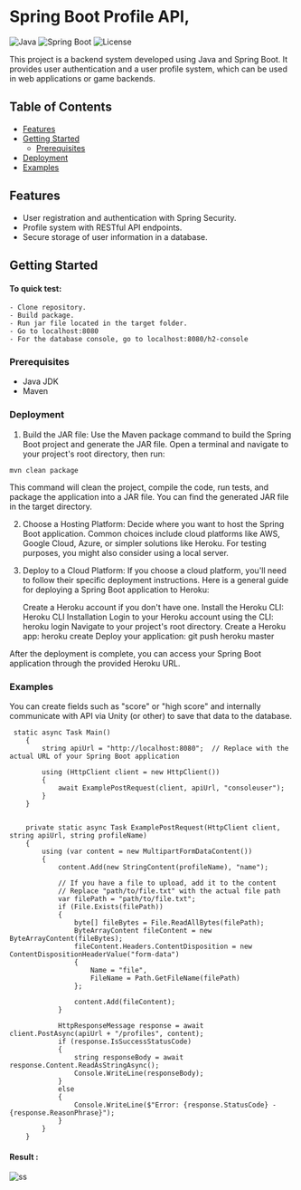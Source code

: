 # Spring Boot Profile API,

![Java](https://img.shields.io/badge/Java-17-blue.svg)
![Spring Boot](https://img.shields.io/badge/Spring%20Boot-2.5.3-green.svg)
![License](https://img.shields.io/badge/License-MIT-yellow.svg)

This project is a backend system developed using Java and Spring Boot. It provides user authentication and a user profile system, which can be used in web applications or game backends.

## Table of Contents
- [Features](#features)
- [Getting Started](#getting-started)
  - [Prerequisites](#prerequisites)
- [Deployment](#deployment)
- [Examples](#examples)

## Features
- User registration and authentication with Spring Security.
- Profile system with RESTful API endpoints.
- Secure storage of user information in a database.

## Getting Started

#### To quick test:
````
- Clone repository.
- Build package.
- Run jar file located in the target folder.
- Go to localhost:8080
- For the database console, go to localhost:8080/h2-console
````

### Prerequisites
- Java JDK
- Maven

### Deployment

1. Build the JAR file:
Use the Maven package command to build the Spring Boot project and generate the JAR file. Open a terminal and navigate to your project's root directory, then run:

```
mvn clean package
````
This command will clean the project, compile the code, run tests, and package the application into a JAR file. You can find the generated JAR file in the target directory.

2. Choose a Hosting Platform:
Decide where you want to host the Spring Boot application. Common choices include cloud platforms like AWS, Google Cloud, Azure, or simpler solutions like Heroku. For testing purposes, you might also consider using a local server.

3. Deploy to a Cloud Platform:
If you choose a cloud platform, you'll need to follow their specific deployment instructions. Here is a general guide for deploying a Spring Boot application to Heroku:

    Create a Heroku account if you don't have one.
    Install the Heroku CLI: Heroku CLI Installation
    Login to your Heroku account using the CLI: heroku login
    Navigate to your project's root directory.
    Create a Heroku app: heroku create
    Deploy your application: git push heroku master

After the deployment is complete, you can access your Spring Boot application through the provided Heroku URL.

### Examples
You can create fields such as "score" or "high score" and internally communicate with API via Unity (or other) to save that data to the database.

```
 static async Task Main()
    {
        string apiUrl = "http://localhost:8080";  // Replace with the actual URL of your Spring Boot application

        using (HttpClient client = new HttpClient())
        {
            await ExamplePostRequest(client, apiUrl, "consoleuser");
        }
    }
    
    
    private static async Task ExamplePostRequest(HttpClient client, string apiUrl, string profileName)
    {
        using (var content = new MultipartFormDataContent())
        {
            content.Add(new StringContent(profileName), "name");

            // If you have a file to upload, add it to the content
            // Replace "path/to/file.txt" with the actual file path
            var filePath = "path/to/file.txt";
            if (File.Exists(filePath))
            {
                byte[] fileBytes = File.ReadAllBytes(filePath);
                ByteArrayContent fileContent = new ByteArrayContent(fileBytes);
                fileContent.Headers.ContentDisposition = new ContentDispositionHeaderValue("form-data")
                {
                    Name = "file",
                    FileName = Path.GetFileName(filePath)
                };

                content.Add(fileContent);
            }

            HttpResponseMessage response = await client.PostAsync(apiUrl + "/profiles", content);
            if (response.IsSuccessStatusCode)
            {
                string responseBody = await response.Content.ReadAsStringAsync();
                Console.WriteLine(responseBody);
            }
            else
            {
                Console.WriteLine($"Error: {response.StatusCode} - {response.ReasonPhrase}");
            }
        }
    }
````
#### Result : 
![ss](https://github.com/ferend/spring-boot-profile-api/assets/74188001/36333dc8-5480-4359-942a-f81f4e3380a4)
